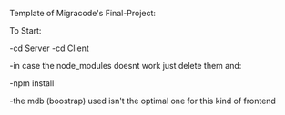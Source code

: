 Template of Migracode's Final-Project:

To Start:

-cd Server
-cd Client

-in case the node_modules doesnt work just delete them and:

-npm install

-the mdb (boostrap) used isn't the optimal one for this kind of frontend
